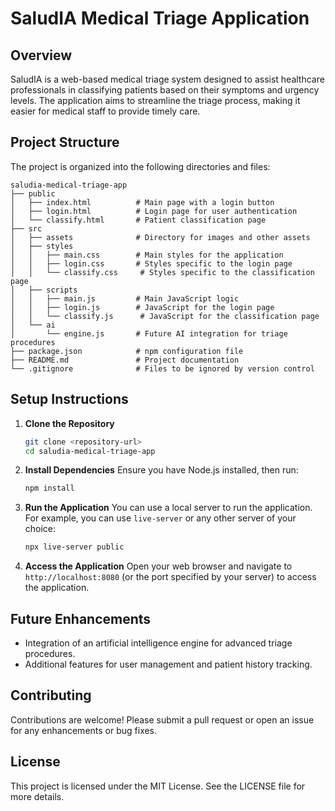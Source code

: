 # SaludIA Medical Triage Application

## Overview
SaludIA is a web-based medical triage system designed to assist healthcare professionals in classifying patients based on their symptoms and urgency levels. The application aims to streamline the triage process, making it easier for medical staff to provide timely care.

## Project Structure
The project is organized into the following directories and files:

```
saludia-medical-triage-app
├── public
│   ├── index.html          # Main page with a login button
│   ├── login.html          # Login page for user authentication
│   └── classify.html       # Patient classification page
├── src
│   ├── assets              # Directory for images and other assets
│   ├── styles
│   │   ├── main.css        # Main styles for the application
│   │   ├── login.css       # Styles specific to the login page
│   │   └── classify.css     # Styles specific to the classification page
│   ├── scripts
│   │   ├── main.js         # Main JavaScript logic
│   │   ├── login.js        # JavaScript for the login page
│   │   └── classify.js      # JavaScript for the classification page
│   └── ai
│       └── engine.js       # Future AI integration for triage procedures
├── package.json            # npm configuration file
├── README.md               # Project documentation
└── .gitignore              # Files to be ignored by version control
```

## Setup Instructions
1. **Clone the Repository**
   ```bash
   git clone <repository-url>
   cd saludia-medical-triage-app
   ```

2. **Install Dependencies**
   Ensure you have Node.js installed, then run:
   ```bash
   npm install
   ```

3. **Run the Application**
   You can use a local server to run the application. For example, you can use `live-server` or any other server of your choice:
   ```bash
   npx live-server public
   ```

4. **Access the Application**
   Open your web browser and navigate to `http://localhost:8080` (or the port specified by your server) to access the application.

## Future Enhancements
- Integration of an artificial intelligence engine for advanced triage procedures.
- Additional features for user management and patient history tracking.

## Contributing
Contributions are welcome! Please submit a pull request or open an issue for any enhancements or bug fixes.

## License
This project is licensed under the MIT License. See the LICENSE file for more details.